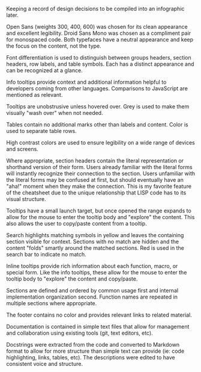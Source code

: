 Keeping a record of design decisions to be compiled into an infographic later.

Open Sans (weights 300, 400, 600) was chosen for its clean appearance and
excellent legibility. Droid Sans Mono was chosen as a compliment pair for
monospaced code.  Both typefaces have a neutral appearance and keep the focus on
the content, not the type.

Font differentiation is used to distinguish between groups headers, section
headers, row labels, and table symbols. Each has a distinct appearance and can
be recognized at a glance.

Info tooltips provide context and additional information helpful to developers
coming from other languages. Comparisons to JavaScript are mentioned as
relevant.

Tooltips are unobstrusive unless hovered over. Grey is used to make them
visually "wash over" when not needed.

Tables contain no additional marks other than labels and content. Color is used
to separate table rows.

High contrast colors are used to ensure legibility on a wide range of devices
and screens.

Where appropriate, section headers contain the literal representation or
shorthand version of their form. Users already familiar with the literal forms
will instantly recognize their connection to the section. Users unfamiliar with
the literal forms may be confused at first, but should eventually have an "aha!"
moment when they make the connection. This is my favorite feature of the
cheatsheet due to the unique relationship that LISP code has to its visual
structure.

Tooltips have a small launch target, but once opened the range expands to allow
for the mouse to enter the tooltip body and "explore" the content. This also
allows the user to copy/paste content from a tooltip.

Search highlights matching symbols in yellow and leaves the containing section
visible for context. Sections with no match are hidden and the content "folds"
smartly around the matched sections. Red is used in the search bar to indicate
no match.

Inline tooltips provide rich information about each function, macro, or special
form. Like the info tooltips, these allow for the mouse to enter the tooltip
body to "explore" the content and copy/paste.

Sections are defined and ordered by common usage first and internal
implementation organization second. Function names are repeated in multiple
sections where appropriate.

The footer contains no color and provides relevant links to related material.

Documentation is contained in simple text files that allow for management and
collaboration using existing tools (git, text editors, etc).

Docstrings were extracted from the code and converted to Markdown format to
allow for more structure than simple text can provide (ie: code highlighting,
links, tables, etc). The descriptions were edited to have consistent voice and
structure.
